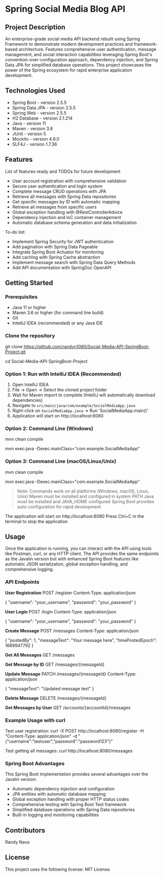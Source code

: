 # Spring Social Media Blog API

## Project Description

An enterprise-grade social media API backend rebuilt using Spring Framework to demonstrate modern development practices and framework-based architecture. Features comprehensive user authentication, message management, and social interaction capabilities leveraging Spring Boot's convention-over-configuration approach, dependency injection, and Spring Data JPA for simplified database operations. This project showcases the power of the Spring ecosystem for rapid enterprise application development.

## Technologies Used

* Spring Boot - version 2.5.5
* Spring Data JPA - version 2.5.5
* Spring Web - version 2.5.5
* H2 Database - version 2.1.214
* Java - version 11
* Maven - version 3.8
* JUnit - version 5
* Mockito - version 4.9.0
* SLF4J - version 1.7.36

## Features

List of features ready and TODOs for future development
* User account registration with comprehensive validation
* Secure user authentication and login system
* Complete message CRUD operations with JPA
* Retrieve all messages with Spring Data repositories
* Get specific messages by ID with automatic mapping
* Retrieve all messages from specific users
* Global exception handling with @RestControllerAdvice
* Dependency injection and IoC container management
* Automatic database schema generation and data initialization

To-do list:
* Implement Spring Security for JWT authentication
* Add pagination with Spring Data Pageable
* Integrate Spring Boot Actuator for monitoring
* Add caching with Spring Cache abstraction
* Implement message search with Spring Data Query Methods
* Add API documentation with SpringDoc OpenAPI

## Getting Started

### Prerequisites
* Java 11 or higher
* Maven 3.6 or higher (for command line build)
* Git
* IntelliJ IDEA (recommended) or any Java IDE

### Clone the repository
git clone https://github.com/randyn1080/Social-Media-API-SpringBoot-Project.git

cd Social-Media-API-SpringBoot-Project

### Option 1: Run with IntelliJ IDEA (Recommended)
1. Open IntelliJ IDEA
2. File → Open → Select the cloned project folder
3. Wait for Maven import to complete (IntelliJ will automatically download dependencies)
4. Navigate to `src/main/java/com/example/SocialMediaApp.java`
5. Right-click on `SocialMediaApp.java` → Run 'SocialMediaApp.main()'
6. Application will start on http://localhost:8080

### Option 2: Command Line (Windows)
mvn clean compile

mvn exec:java -Dexec.mainClass="com.example.SocialMediaApp"

### Option 3: Command Line (macOS/Linux/Unix)
mvn clean compile

mvn exec:java -Dexec.mainClass="com.example.SocialMediaApp"

> Note: Commands work on all platforms (Windows, macOS, Linux, Unix)
> Maven must be installed and configured in system PATH
> Java must be installed and JAVA_HOME configured
> Spring Boot provides auto-configuration for rapid development

The application will start on http://localhost:8080
Press Ctrl+C in the terminal to stop the application

## Usage

Once the application is running, you can interact with the API using tools like Postman, curl, or any HTTP client. The API provides the same endpoints as the Javalin version but with enhanced Spring Boot features like automatic JSON serialization, global exception handling, and comprehensive logging.

### API Endpoints

**User Registration**
POST /register
Content-Type: application/json

{
    "username": "your_username",
    "password": "your_password"
}

**User Login**
POST /login
Content-Type: application/json

{
    "username": "your_username", 
    "password": "your_password"
}

**Create Message**
POST /messages
Content-Type: application/json

{
    "postedBy": 1,
    "messageText": "Your message here",
    "timePostedEpoch": 1669947792
}

**Get All Messages**
GET /messages

**Get Message by ID**
GET /messages/{messageId}

**Update Message**
PATCH /messages/{messageId}
Content-Type: application/json

{
    "messageText": "Updated message text"
}

**Delete Message**
DELETE /messages/{messageId}

**Get Messages by User**
GET /accounts/{accountId}/messages

### Example Usage with curl

Test user registration:
curl -X POST http://localhost:8080/register -H "Content-Type: application/json" -d "{\"username\":\"testuser\",\"password\":\"password123\"}"

Test getting all messages:
curl http://localhost:8080/messages

### Spring Boot Advantages

This Spring Boot implementation provides several advantages over the Javalin version:
* Automatic dependency injection and configuration
* JPA entities with automatic database mapping
* Global exception handling with proper HTTP status codes
* Comprehensive testing with Spring Boot Test framework
* Simplified database operations with Spring Data repositories
* Built-in logging and monitoring capabilities

## Contributors

Randy Nava

## License

This project uses the following license: MIT License.
